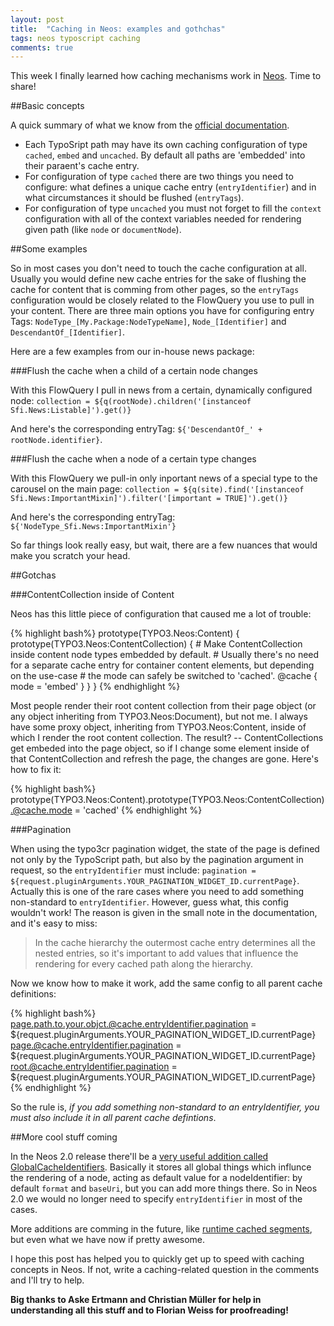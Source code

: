 ```yaml
---
layout: post
title:  "Caching in Neos: examples and gothchas"
tags: neos typoscript caching
comments: true
---
```


This week I finally learned how caching mechanisms work in [Neos](http://neos.typo3.org). Time to share!

##Basic concepts

A quick summary of what we know from the [official documentation](http://docs.typo3.org/neos/TYPO3NeosDocumentation/IntegratorGuide/ContentCache.html).
- Each TypoSript path may have its own caching configuration of type `cached`, `embed` and `uncached`. By default all paths are 'embedded' into their paraent's cache entry.
- For configuration of type `cached` there are two things you need to configure: what defines a unique cache entry (`entryIdentifier`) and in what circumstances it should be flushed (`entryTags`).
- For configuration of type `uncached` you must not forget to fill the `context` configuration with all of the context variables needed for rendering given path (like `node` or `documentNode`).

##Some examples

So in most cases you don't need to touch the cache configuration at all. Usually you would define new cache entries for the sake of flushing the cache for content that is comming from other pages, so the `entryTags` configuration would be closely related to the FlowQuery you use to pull in your content. There are three main options you have for configuring entry Tags: `NodeType_[My.Package:NodeTypeName]`, `Node_[Identifier]` and `DescendantOf_[Identifier]`.

Here are a few examples from our in-house news package:


###Flush the cache when a child of a certain node changes

With this FlowQuery I pull in news from a certain, dynamically configured node: `collection = ${q(rootNode).children('[instanceof Sfi.News:Listable]').get()}`

And here's the corresponding entryTag: `${'DescendantOf_' + rootNode.identifier}`.

###Flush the cache when a node of a certain type changes

With this FlowQuery we pull-in only inportant news of a special type to the carousel on the main page: `collection = ${q(site).find('[instanceof Sfi.News:ImportantMixin]').filter('[important = TRUE]').get()}`

And here's the corresponding entryTag: `${'NodeType_Sfi.News:ImportantMixin'}`

So far things look really easy, but wait, there are a few nuances that would make you scratch your head.

##Gotchas

###ContentCollection inside of Content

Neos has this little piece of configuration that caused me a lot of trouble:

{% highlight bash%}
prototype(TYPO3.Neos:Content) {
	prototype(TYPO3.Neos:ContentCollection) {
		# Make ContentCollection inside content node types embedded by default.
		# Usually there's no need for a separate cache entry for container content elements, but depending on the use-case
		# the mode can safely be switched to 'cached'.
		@cache {
			mode = 'embed'
		}
	}
}
{% endhighlight %}

Most people render their root content collection from their page object (or any object inheriting from TYPO3.Neos:Document), but not me. I always have some proxy object, inheriting from TYPO3.Neos:Content, inside of which I render the root content collection. The result? -- ContentCollections get embeded into the page object, so if I change some element inside of that ContentCollection and refresh the page, the changes are gone. Here's how to fix it:

{% highlight bash%}
prototype(TYPO3.Neos:Content).prototype(TYPO3.Neos:ContentCollection).@cache.mode = 'cached'
{% endhighlight %}

###Pagination

When using the typo3cr pagination widget, the state of the page is defined not only by the TypoScript path, but also by the pagination argument in request, so the `entryIdentifier` must include: `pagination = ${request.pluginArguments.YOUR_PAGINATION_WIDGET_ID.currentPage}`. Actually this is one of the rare cases where you need to add something non-standard to `entryIdentifier`. However, guess what, this config wouldn't work! The reason is given in the small note in the documentation, and it's easy to miss:

> In the cache hierarchy the outermost cache entry determines all the nested entries, so it's important to add values that influence the rendering for every cached path along the hierarchy.

Now we know how to make it work, add the same config to all parent cache definitions:

{% highlight bash%}
page.path.to.your.objct.@cache.entryIdentifier.pagination = ${request.pluginArguments.YOUR_PAGINATION_WIDGET_ID.currentPage}
page.@cache.entryIdentifier.pagination = ${request.pluginArguments.YOUR_PAGINATION_WIDGET_ID.currentPage}
root.@cache.entryIdentifier.pagination = ${request.pluginArguments.YOUR_PAGINATION_WIDGET_ID.currentPage}
{% endhighlight %}

So the rule is, _if you add something non-standard to an entryIdentifier, you must also include it in all parent cache defintions_.

##More cool stuff coming

In the Neos 2.0 release there'll be a [very useful addition called GlobalCacheIdentifiers](https://review.typo3.org/#/c/36210/). Basically it stores all global things which influnce the rendering of a node, acting as default value for a nodeIdentifier: by default `format` and `baseUri`, but you can add more things there. So in Neos 2.0 we would no longer need to specify `entryIdentifier` in most of the cases.

More additions are comming in the future, like [runtime cached segments](https://review.typo3.org/#/c/36239/), but even what we have now if pretty awesome.

I hope this post has helped you to quickly get up to speed with caching concepts in Neos. If not, write a caching-related question in the comments and I'll try to help.

**Big thanks to Aske Ertmann and Christian Müller for help in understanding all this stuff and to Florian Weiss for proofreading!**
